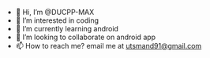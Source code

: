 - 👋 Hi, I’m @DUCPP-MAX
- 👀 I’m interested in coding
- 🌱 I’m currently learning android
- 💞️ I’m looking to collaborate on android app
- 📫 How to reach me? email me at utsmand91@gmail.com

<!---
DUCPP-MAX/DUCPP-MAX is a ✨ special ✨ repository because its `README.md` (this file) appears on your GitHub profile.
You can click the Preview link to take a look at your changes.
--->
